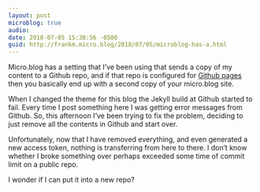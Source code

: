 ```yaml
---
layout: post
microblog: true
audio: 
date: 2018-07-05 15:38:56 -0500
guid: http://frankm.micro.blog/2018/07/05/microblog-has-a.html
---
```

Micro.blog has a setting that I’ve been using that sends a copy of my content to a Github repo, and if that repo is configured for [Github pages](https://pages.github.com/) then you basically end up with a second copy of your micro.blog site. 

When I changed the theme for this blog the Jekyll build at Github started to fail. Every time I post something here I was getting error messages from Github. So, this afternoon I’ve been trying to fix the problem, deciding to just remove all the contents in Github and start over. 

Unfortunately, now that I have removed everything, and even generated a new access token, nothing is transferring from here to there. I don’t know whether I broke something over perhaps exceeded some time of commit limit on a public repo. 

I wonder if I can put it into a new repo?
